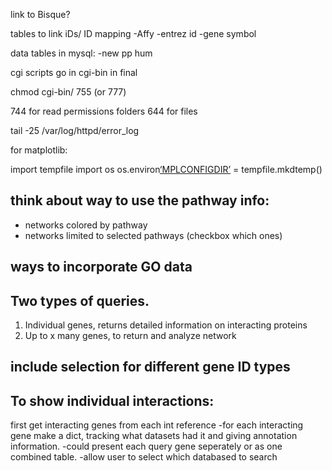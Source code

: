 
link to Bisque?

tables to link iDs/ ID mapping
-Affy
-entrez id
-gene symbol

data tables in mysql:
-new pp hum


cgi scripts go in cgi-bin in final

chmod cgi-bin/ 755 (or 777)

744 for read permissions folders
644 for files


tail -25 /var/log/httpd/error\_log



for matplotlib:

import tempfile
import os
os.environ[‘MPLCONFIGDIR’][1] = tempfile.mkdtemp()





## think about way to use the pathway info:
- networks colored by pathway
- networks limited to selected pathways (checkbox which ones)


## ways to incorporate GO data


## Two types of queries.
1. Individual genes, returns detailed information on interacting proteins
2. Up to x many genes, to return and analyze network

## include selection for different gene ID types


## To show individual interactions:
first get interacting genes from each int reference 
-for each interacting gene make a dict, tracking what datasets had it and giving annotation information.
-could present each query gene seperately or as one combined table.
-allow user to select which databased to search

[1]:	%20